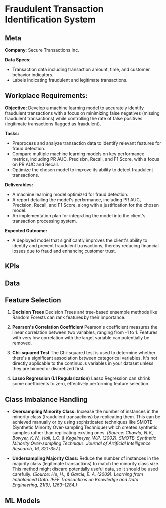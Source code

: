 # Fraudulent Transaction Identification System

## Meta

**Company**: Secure Transactions Inc.

**Data Specs**:
- Transaction data including transaction amount, time, and customer behavior indicators.
- Labels indicating fraudulent and legitimate transactions.

## Workplace Requirements:

**Objective:** Develop a machine learning model to accurately identify fraudulent transactions with a focus on minimizing false negatives (missing fraudulent transactions) while controlling the rate of false positives (legitimate transactions flagged as fraudulent).

**Tasks:**
- Preprocess and analyze transaction data to identify relevant features for fraud detection.
- Compare multiple machine learning models on key performance metrics, including PR AUC, Precision, Recall, and F1 Score, with a focus on PR AUC and Recall.
- Optimize the chosen model to improve its ability to detect fraudulent transactions.

**Deliverables:**
- A machine learning model optimized for fraud detection.
- A report detailing the model's performance, including PR AUC, Precision, Recall, and F1 Score, along with a justification for the chosen model.
- An implementation plan for integrating the model into the client's transaction processing system.

**Expected Outcome:**
- A deployed model that significantly improves the client's ability to identify and prevent fraudulent transactions, thereby reducing financial losses due to fraud and enhancing customer trust.


## KPIs


## Data


## Feature Selection

1. **Decision Trees**
Decision Trees and tree-based ensemble methods like Random Forests can rank features by their importance.

2. **Pearson's Correlation Coefficient**
Pearson's coefficient measures the linear correlation between two variables, ranging from -1 to 1. Features with very low correlation with the target variable can potentially be removed.

3. **Chi-squared Test**
The Chi-squared test is used to determine whether there's a significant association between categorical variables. It's not directly applicable to the continuous variables in your dataset unless they are binned or discretized first.

4. **Lasso Regression (L1 Regularization)**
Lasso Regression can shrink some coefficients to zero, effectively performing feature selection.



## Class Imbalance Handling

- **Oversampling Minority Class:** Increase the number of instances in the minority class (fraudulent transactions) by replicating them. This can be achieved manually or by using sophisticated techniques like SMOTE (Synthetic Minority Over-sampling Technique) which creates synthetic samples rather than replicating existing ones. *(Source: Chawla, N.V., Bowyer, K.W., Hall, L.O. & Kegelmeyer, W.P. (2002). SMOTE: Synthetic Minority Over-sampling Technique. Journal of Artificial Intelligence Research, 16, 321-357.)*

- **Undersampling Majority Class:** Reduce the number of instances in the majority class (legitimate transactions) to match the minority class size. This method might discard potentially useful data, so it should be used carefully. *(Source: He, H., & Garcia, E. A. (2009). Learning from Imbalanced Data. IEEE Transactions on Knowledge and Data Engineering, 21(9), 1263–1284.)*
  

## ML Models
